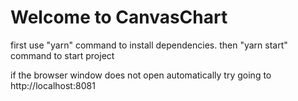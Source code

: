 # Welcome to CanvasChart

first use "yarn" command to install dependencies. 
then "yarn start" command to start project


if the browser window does not open automatically try going to http://localhost:8081
